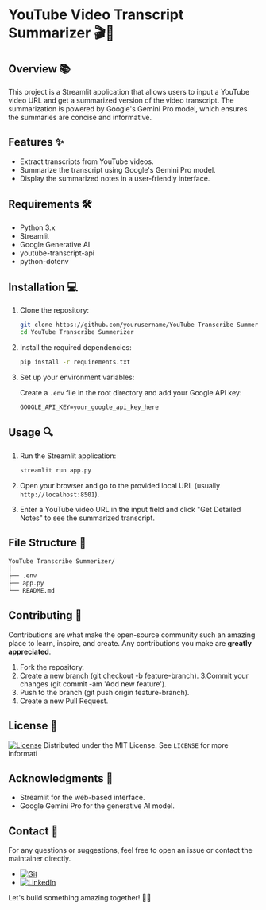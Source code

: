 # YouTube Video Transcript Summarizer 🎬📝

## Overview 📚

This project is a Streamlit application that allows users to input a YouTube video URL and get a summarized version of the video transcript. The summarization is powered by Google's Gemini Pro model, which ensures the summaries are concise and informative.

## Features ✨

- Extract transcripts from YouTube videos.
- Summarize the transcript using Google's Gemini Pro model.
- Display the summarized notes in a user-friendly interface.

## Requirements 🛠️

- Python 3.x
- Streamlit
- Google Generative AI
- youtube-transcript-api
- python-dotenv

## Installation 💻

1. Clone the repository:

    ```sh
    git clone https://github.com/yourusername/YouTube Transcribe Summerizer.git
    cd YouTube Transcribe Summerizer
    ```

2. Install the required dependencies:

    ```sh
    pip install -r requirements.txt
    ```

3. Set up your environment variables:

    Create a `.env` file in the root directory and add your Google API key:

    ```env
    GOOGLE_API_KEY=your_google_api_key_here
    ```

## Usage 🔍

1. Run the Streamlit application:

    ```sh
    streamlit run app.py
    ```

2. Open your browser and go to the provided local URL (usually `http://localhost:8501`).

3. Enter a YouTube video URL in the input field and click "Get Detailed Notes" to see the summarized transcript.

## File Structure 📁

```sh
YouTube Transcribe Summerizer/
│
├── .env
├── app.py
└── README.md
```

## Contributing 🤝

Contributions are what make the open-source community such an amazing place to learn, inspire, and create. Any contributions you make are **greatly appreciated**.

1. Fork the repository.
2. Create a new branch (git checkout -b feature-branch).
3.Commit your changes (git commit -am 'Add new feature').
4. Push to the branch (git push origin feature-branch).
5. Create a new Pull Request.

## License 📜
[![License](https://img.shields.io/badge/license-MIT-blue.svg)](LICENSE)
Distributed under the MIT License. See `LICENSE` for more informati

## Acknowledgments 🙏
- Streamlit for the web-based interface.
- Google Gemini Pro for the generative AI model.

## Contact 📧
For any questions or suggestions, feel free to open an issue or contact the maintainer directly.

 * [![Git](https://img.shields.io/badge/Git-F05032?logo=git&logoColor=fff)](https://www.github.com/palakgandhi98)
 * [![LinkedIn](https://img.shields.io/badge/Linkedin-%230077B5.svg?logo=linkedin&logoColor=white)](https://www.linkedin.com/in/palakgandhi98)

Let's build something amazing together! 🌟🚀

